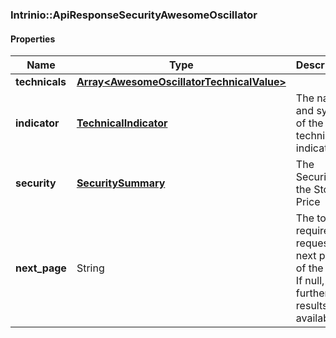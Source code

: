 

[//]: # (CLASS:Intrinio::ApiResponseSecurityAwesomeOscillator)

[//]: # (KIND:object)

### Intrinio::ApiResponseSecurityAwesomeOscillator

#### Properties

[//]: # (START_DEFINITION)

Name | Type | Description
------------ | ------------- | -------------
**technicals** | [**Array&lt;AwesomeOscillatorTechnicalValue&gt;**](AwesomeOscillatorTechnicalValue.md) |  &nbsp;
**indicator** | [**TechnicalIndicator**](TechnicalIndicator.md) | The name and symbol of the technical indicator &nbsp;
**security** | [**SecuritySummary**](SecuritySummary.md) | The Security of the Stock Price &nbsp;
**next_page** | String | The token required to request the next page of the data. If null, no further results are available. &nbsp;

[//]: # (END_DEFINITION)


[//]: # (CONTAINED_CLASS:Intrinio::AwesomeOscillatorTechnicalValue)


[//]: # (CONTAINED_CLASS:Intrinio::TechnicalIndicator)


[//]: # (CONTAINED_CLASS:Intrinio::SecuritySummary)



